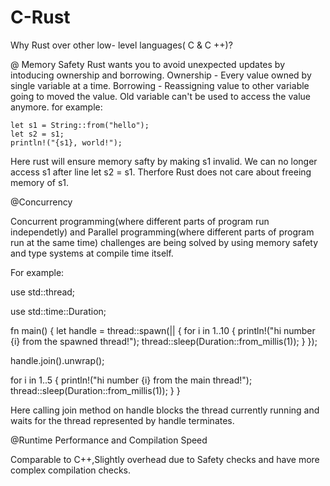 # C-Rust

Why Rust over other low- level languages( C & C ++)?

@ Memory Safety 
Rust wants you to avoid unexpected updates by intoducing ownership and borrowing.
Ownership - Every value owned by single variable at a time.
Borrowing - Reassigning value to other variable going to moved the value. Old variable can't be used to access the value anymore.
for example:

    let s1 = String::from("hello");
    let s2 = s1;
    println!("{s1}, world!");

Here rust will ensure memory safty by making s1 invalid. We can no longer access s1 after line let s2 = s1. Therfore Rust does not care about freeing memory of s1.

@Concurrency

Concurrent programming(where different parts of program run independetly) and Parallel programming(where different parts of program run at the same time) challenges are being solved by using memory safety and type systems at compile time itself.

For example:


use std::thread;

use std::time::Duration;

fn main() {
    let handle = thread::spawn(|| {
        for i in 1..10 {
            println!("hi number {i} from             the spawned thread!");
            thread::sleep(Duration::from_millis(1));
        }
    });

handle.join().unwrap();

for i in 1..5 {
        println!("hi number {i} from the main thread!");
        thread::sleep(Duration::from_millis(1));
    }
}

Here calling join method on handle blocks the thread currently running and waits for the thread represented by handle terminates.

@Runtime Performance and Compilation Speed

Comparable to C++,Slightly overhead due to Safety checks and have more complex compilation checks.





